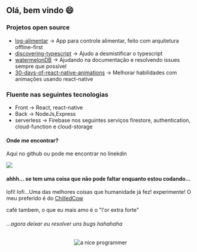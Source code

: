 ## Olá, bem vindo :smile:

### Projetos open source 
  - [log-alimentar](https://github.com/leo-tavares/log-alimentar-mobile) -> App para controle alimentar, feito com arquitetura offline-first
  - [discovering-typescript](https://github.com/leo-tavares/discovering-typescript) -> Ajudo a desmistificar o typescript
  - [watermelonDB](https://github.com/Nozbe/WatermelonDB) -> Ajudando na documentação e resolvendo issues sempre que possível
  - [30-days-of-react-native-animations](https://github.com/leo-tavares/30-days-of-react-native-animations) -> Melhorar habilidades com animações usando react-native

### Fluente nas seguintes tecnologias
  - Front -> React, react-native
  - Back -> NodeJs,Express
  - serverless -> Firebase nos seguintes serviços firestore, authentication, cloud-function e cloud-storage


#### Onde me encontrar?
Aqui no github ou pode me encontrar no linekdin 

<a href="https://www.linkedin.com/in/leo-tavares-2020/" target="_blank"><img src="https://img.shields.io/badge/linkedin-%230077B5.svg"/></a>


#### ahhh... se tem uma coisa que não pode faltar enquanto estou codando...

lofi! lofi...Uma das melhores coisas que humanidade já fez! experimente! O meu preferido é do [ChilledCow](https://www.youtube.com/watch?v=5qap5aO4i9A&ab_channel=ChilledCow) 

café tambem, o que eu mais amo é o "l'or extra forte"

###### ...agora deixar eu resolver uns bugs hahahaha
<p align="center">
<img alt="a nice programmer" src="https://media.giphy.com/media/iIqmM5tTjmpOB9mpbn/giphy.gif" />
</p>
<!--
**leo-tavares/leo-tavares** is a ✨ _special_ ✨ repository because its `README.md` (this file) appears on your GitHub profile.

Here are some ideas to get you started:

- 🔭 I’m currently working on ...
- 🌱 I’m currently learning ...
- 👯 I’m looking to collaborate on ...
- 🤔 I’m looking for help with ...
- 💬 Ask me about ...
- 📫 How to reach me: ...
- 😄 Pronouns: ...
- ⚡ Fun fact: ...
-->
